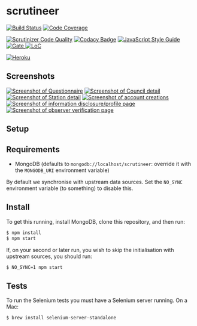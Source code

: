 # scrutineer
[![Build Status](https://scrutinizer-ci.com/g/zuzak/scrutineer/badges/build.png?b=master)](https://scrutinizer-ci.com/g/zuzak/scrutineer/build-status/master)
[![Code Coverage](https://scrutinizer-ci.com/g/zuzak/scrutineer/badges/coverage.png?b=master)](https://scrutinizer-ci.com/g/zuzak/scrutineer/?branch=master)

[![Scrutinizer Code Quality](https://scrutinizer-ci.com/g/zuzak/scrutineer/badges/quality-score.png?b=master)](https://scrutinizer-ci.com/g/zuzak/scrutineer/?branch=master)
[![Codacy Badge](https://api.codacy.com/project/badge/Grade/1f2b7c213b34470db18e7e59b133a894)](https://www.codacy.com/app/douglas/scrutineer)
[![JavaScript Style Guide](https://img.shields.io/badge/code_style-standard-brightgreen.svg)](https://standardjs.com)
[
![Gate](https://sonarcloud.io/api/badges/gate?key=zuzak:scrutineer)
![LoC](https://sonarcloud.io/api/badges/measure?key=zuzak:scrutineer&metric=ncloc)
](https://sonarcloud.io/dashboard/index/zuzak:scrutineer)

[![Heroku](http://heroku-badge.herokuapp.com/?app=scrutineer&svg=1)](https://scrutineer.herokuapp.com)
## Screenshots
[![Screenshot of Questionnaire](https://i.imgur.com/605GZBsb.png)](https://i.imgur.com/605GZBs.png)
[![Screenshot of Council detail](https://i.imgur.com/xVyafxab.jpg)](https://i.imgur.com/xVyafxa.jpg)
[![Screenshot of Station detail](https://i.imgur.com/00cSkTpb.png)](https://i.imgur.com/00cSkTp.png)
[![Screenshot of account creations](https://i.imgur.com/Yg6gnecb.png)](https://i.imgur.com/Yg6gnec.png)
[![Screenshot of information disclosure/profile page](https://i.imgur.com/SOjhKRib.png)](https://i.imgur.com/SOjhKRi.png)
[![Screenshot of observer verification page](https://i.imgur.com/j9v28TYb.png)](https://i.imgur.com/j9v28TY.png)
## Setup

## Requirements
* MongoDB (defaults to `mongodb://localhost/scrutineer`: override it with the `MONGODB_URI` environment variable)

By default we synchronise with upstream data sources. Set the `NO_SYNC` environment variable (to something) to disable this.

## Install
To get this running, install MongoDB, clone this repository, and then run:
```bash
$ npm install
$ npm start
```

If, on your second or later run, you wish to skip the initialisation with upstream sources, you should run:
```bash
$ NO_SYNC=1 npm start
```

## Tests
To run the Selenium tests you must have a Selenium server running.
On a Mac:
```bash
$ brew install selenium-server-standalone
```